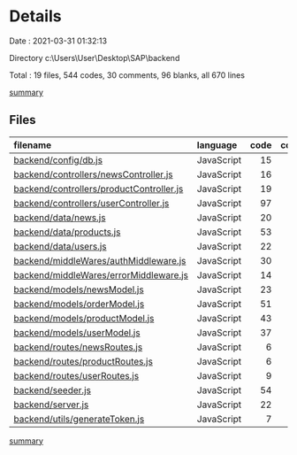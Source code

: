 # Details

Date : 2021-03-31 01:32:13

Directory c:\Users\User\Desktop\SAP\backend

Total : 19 files,  544 codes, 30 comments, 96 blanks, all 670 lines

[summary](results.md)

## Files
| filename | language | code | comment | blank | total |
| :--- | :--- | ---: | ---: | ---: | ---: |
| [backend/config/db.js](/backend/config/db.js) | JavaScript | 15 | 0 | 3 | 18 |
| [backend/controllers/newsController.js](/backend/controllers/newsController.js) | JavaScript | 16 | 6 | 6 | 28 |
| [backend/controllers/productController.js](/backend/controllers/productController.js) | JavaScript | 19 | 6 | 7 | 32 |
| [backend/controllers/userController.js](/backend/controllers/userController.js) | JavaScript | 97 | 18 | 18 | 133 |
| [backend/data/news.js](/backend/data/news.js) | JavaScript | 20 | 0 | 1 | 21 |
| [backend/data/products.js](/backend/data/products.js) | JavaScript | 53 | 0 | 6 | 59 |
| [backend/data/users.js](/backend/data/users.js) | JavaScript | 22 | 0 | 1 | 23 |
| [backend/middleWares/authMiddleware.js](/backend/middleWares/authMiddleware.js) | JavaScript | 30 | 0 | 9 | 39 |
| [backend/middleWares/errorMiddleware.js](/backend/middleWares/errorMiddleware.js) | JavaScript | 14 | 0 | 3 | 17 |
| [backend/models/newsModel.js](/backend/models/newsModel.js) | JavaScript | 23 | 0 | 2 | 25 |
| [backend/models/orderModel.js](/backend/models/orderModel.js) | JavaScript | 51 | 0 | 2 | 53 |
| [backend/models/productModel.js](/backend/models/productModel.js) | JavaScript | 43 | 0 | 4 | 47 |
| [backend/models/userModel.js](/backend/models/userModel.js) | JavaScript | 37 | 0 | 7 | 44 |
| [backend/routes/newsRoutes.js](/backend/routes/newsRoutes.js) | JavaScript | 6 | 0 | 2 | 8 |
| [backend/routes/productRoutes.js](/backend/routes/productRoutes.js) | JavaScript | 6 | 0 | 4 | 10 |
| [backend/routes/userRoutes.js](/backend/routes/userRoutes.js) | JavaScript | 9 | 0 | 3 | 12 |
| [backend/seeder.js](/backend/seeder.js) | JavaScript | 54 | 0 | 9 | 63 |
| [backend/server.js](/backend/server.js) | JavaScript | 22 | 0 | 7 | 29 |
| [backend/utils/generateToken.js](/backend/utils/generateToken.js) | JavaScript | 7 | 0 | 2 | 9 |

[summary](results.md)